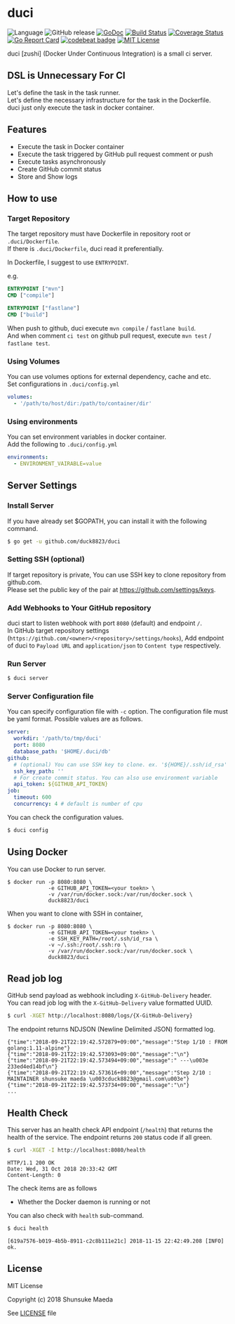 # duci
![Language](https://img.shields.io/badge/language-go-74CCDC.svg) ![GitHub release](https://img.shields.io/github/release/duck8823/duci.svg?colorB=7E7E7E) [![GoDoc](https://godoc.org/github.com/duck8823/duci?status.svg)](https://godoc.org/github.com/duck8823/duci) [![Build Status](https://travis-ci.org/duck8823/duci.svg?branch=master)](https://travis-ci.org/duck8823/duci) [![Coverage Status](https://coveralls.io/repos/github/duck8823/duci/badge.svg?branch=master)](https://coveralls.io/github/duck8823/duci?branch=master) [![Go Report Card](https://goreportcard.com/badge/github.com/duck8823/duci)](https://goreportcard.com/report/github.com/duck8823/duci) [![codebeat badge](https://codebeat.co/badges/dfae99c0-e051-4baa-b693-7869cc25069b)](https://codebeat.co/projects/github-com-duck8823-duci-master) [![MIT License](http://img.shields.io/badge/license-MIT-blue.svg?style=flat)](LICENSE)

duci \[zushi\] (Docker Under Continuous Integration) is a small ci server.  
 

## DSL is Unnecessary For CI
Let's define the task in the task runner.  
Let's define the necessary infrastructure for the task in the Dockerfile.  
duci just only execute the task in docker container.  

## Features
- Execute the task in Docker container
- Execute the task triggered by GitHub pull request comment or push 
- Execute tasks asynchronously
- Create GitHub commit status
- Store and Show logs

## How to use
### Target Repository
The target repository must have Dockerfile in repository root or `.duci/Dockerfile`.  
If there is `.duci/Dockerfile`, duci read it preferentially.  
  
In Dockerfile, I suggest to use `ENTRYPOINT`.

e.g.
```Dockerfile
ENTRYPOINT ["mvn"]
CMD ["compile"]
```

```Dockerfile
ENTRYPOINT ["fastlane"]
CMD ["build"]
```

When push to github, duci execute `mvn compile` / `fastlane build`.  
And when comment `ci test` on github pull request, execute `mvn test` / `fastlane test`.  

### Using Volumes
You can use volumes options for external dependency, cache and etc.  
Set configurations in `.duci/config.yml`  

```yaml
volumes:
  - '/path/to/host/dir:/path/to/container/dir'
```

### Using environments
You can set environment variables in docker container.  
Add the following to `.duci/config.yml`

```yaml
environments:
  - ENVIRONMENT_VAIRABLE=value
```

## Server Settings
### Install Server
If you have already set $GOPATH, you can install it with the following command.
```bash
$ go get -u github.com/duck8823/duci
```

### Setting SSH (optional)
If target repository is private, You can use SSH key to clone repository from github.com.  
Please set the public key of the pair at https://github.com/settings/keys.

### Add Webhooks to Your GitHub repository
duci start to listen webhook with port `8080` (default) and endpoint `/`.  
In GitHub target repository settings (`https://github.com/<owner>/<repository>/settings/hooks`),
Add endpoint of duci to `Payload URL` and `application/json` to `Content type` respectively.

### Run Server
```bash
$ duci server
```

### Server Configuration file
You can specify configuration file with `-c` option.
The configuration file must be yaml format.
Possible values ​​are as follows.

```yaml
server:
  workdir: '/path/to/tmp/duci'
  port: 8080
  database_path: '$HOME/.duci/db'
github:
  # (optional) You can use SSH key to clone. ex. '${HOME}/.ssh/id_rsa'
  ssh_key_path: ''
  # For create commit status. You can also use environment variable
  api_token: ${GITHUB_API_TOKEN}
job:
  timeout: 600
  concurrency: 4 # default is number of cpu
```

You can check the configuration values.

```bash
$ duci config
```

## Using Docker
You can use Docker to run server.
```
$ docker run -p 8080:8080 \
             -e GITHUB_API_TOKEN=<your toekn> \
             -v /var/run/docker.sock:/var/run/docker.sock \
             duck8823/duci
```

When you want to clone with SSH in container,
```
$ docker run -p 8080:8080 \
             -e GITHUB_API_TOKEN=<your toekn> \
             -e SSH_KEY_PATH=/root/.ssh/id_rsa \
             -v ~/.ssh:/root/.ssh:ro \ 
             -v /var/run/docker.sock:/var/run/docker.sock \
             duck8823/duci
```

## Read job log
GitHub send payload as webhook including `X-GitHub-Delivery` header.  
You can read job log with the `X-GitHub-Delivery` value formatted UUID.

```bash
$ curl -XGET http://localhost:8080/logs/{X-GitHub-Delivery}
```

The endpoint returns NDJSON (Newline Delimited JSON) formatted log.

```jsons
{"time":"2018-09-21T22:19:42.572879+09:00","message":"Step 1/10 : FROM golang:1.11-alpine"}
{"time":"2018-09-21T22:19:42.573093+09:00","message":"\n"}
{"time":"2018-09-21T22:19:42.573494+09:00","message":" ---\u003e 233ed4ed14bf\n"}
{"time":"2018-09-21T22:19:42.573616+09:00","message":"Step 2/10 : MAINTAINER shunsuke maeda \u003cduck8823@gmail.com\u003e"}
{"time":"2018-09-21T22:19:42.573734+09:00","message":"\n"}
...
```

## Health Check
This server has an health check API endpoint (`/health`) that returns the health of the service. The endpoint returns `200` status code if all green.  

```bash
$ curl -XGET -I http://localhost:8080/health
```

```
HTTP/1.1 200 OK
Date: Wed, 31 Oct 2018 20:33:42 GMT
Content-Length: 0
```

The check items are as follows

- Whether the Docker daemon is running or not

You can also check with `health` sub-command.

```bash
$ duci health
```

```
[619a7576-b019-4b5b-8911-c2c8b111e21c] 2018-11-15 22:42:49.208 [INFO] ok.
```

## License
MIT License

Copyright (c) 2018 Shunsuke Maeda

See [LICENSE](./LICENSE) file
